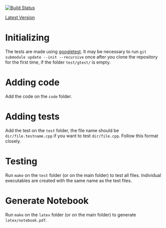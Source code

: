 [![Build Status](https://travis-ci.org/victorsenam/caderno.svg?branch=master)](https://travis-ci.org/victorsenam/caderno)

[Latest Version](https://victorsenam.github.io/caderno/notebook.pdf)

# Initializing
The tests are made using [googletest](https://github.com/google/googletest/). It may be necessary to run
`git submodule update --init --recursive` once after you clone the repository for the first time, if the
folder `test/gtest/` is empty.

# Adding code
Add the code on the `code` folder.

# Adding tests
Add the test on the `test` folder, the file name should be `dir/file.testname.cpp` if you want to test `dir/file.cpp`.
Follow this format closely.

# Testing
Run `make` on the `test` folder (or on the main folder) to test all files. Individual executables are created with the same name as the test files.

# Generate Notebook
Run `make` on the `latex` folder (or on the main folder) to generate `latex/notebook.pdf`.
